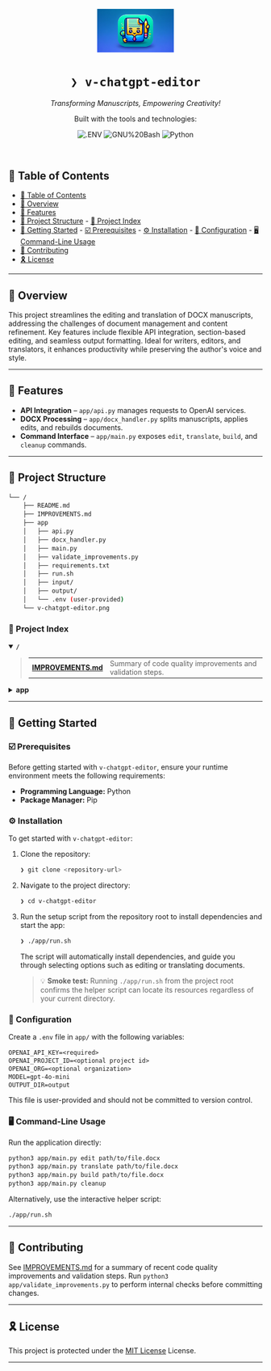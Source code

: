 <p align="center">
    <img src="v-chatgpt-editor.png" align="center" width="30%">
</p>
<p align="center"><h1 align="center"><code>❯ v-chatgpt-editor</code></h1></p>
<p align="center">
	<em>Transforming Manuscripts, Empowering Creativity!</em>
</p>
<p align="center">
	<!-- local repository, no metadata badges. --></p>
<p align="center">Built with the tools and technologies:</p>
<p align="center">
	<img src="https://img.shields.io/badge/.ENV-ECD53F.svg?style=flat-square&logo=dotenv&logoColor=black" alt=".ENV">
	<img src="https://img.shields.io/badge/GNU%20Bash-4EAA25.svg?style=flat-square&logo=GNU-Bash&logoColor=white" alt="GNU%20Bash">
	<img src="https://img.shields.io/badge/Python-3776AB.svg?style=flat-square&logo=Python&logoColor=white" alt="Python">
</p>
<br>

## 🔗 Table of Contents

- [🔗 Table of Contents](#-table-of-contents)
- [📍 Overview](#-overview)
- [👾 Features](#-features)
- [📁 Project Structure](#-project-structure)
        - [📂 Project Index](#-project-index)
- [🚀 Getting Started](#-getting-started)
        - [☑️ Prerequisites](#️-prerequisites)
        - [⚙️ Installation](#️-installation)
        - [🔧 Configuration](#-configuration)
        - [🖥️ Command-Line Usage](#-command-line-usage)
- [🤝 Contributing](#-contributing)
- [🎗 License](#-license)

---

## 📍 Overview

This project streamlines the editing and translation of DOCX manuscripts, addressing the challenges of document management and content refinement. Key features include flexible API integration, section-based editing, and seamless output formatting. Ideal for writers, editors, and translators, it enhances productivity while preserving the author's voice and style.

---

## 👾 Features

- **API Integration** – `app/api.py` manages requests to OpenAI services.
- **DOCX Processing** – `app/docx_handler.py` splits manuscripts, applies edits, and rebuilds documents.
- **Command Interface** – `app/main.py` exposes `edit`, `translate`, `build`, and `cleanup` commands.

---

## 📁 Project Structure

```sh
└── /
    ├── README.md
    ├── IMPROVEMENTS.md
    ├── app
    │   ├── api.py
    │   ├── docx_handler.py
    │   ├── main.py
    │   ├── validate_improvements.py
    │   ├── requirements.txt
    │   ├── run.sh
    │   ├── input/
    │   ├── output/
    │   └── .env (user-provided)
    └── v-chatgpt-editor.png
```


### 📂 Project Index
<details open>
  <summary><b><code>/</code></b></summary>
  <blockquote>
    <table>
      <tr>
        <td><b><a href='/IMPROVEMENTS.md'>IMPROVEMENTS.md</a></b></td>
        <td>Summary of code quality improvements and validation steps.</td>
      </tr>
    </table>
  </blockquote>
  <details>
    <summary><b>app</b></summary>
    <blockquote>
      <table>
        <tr>
          <td><b><a href='/app/api.py'>api.py</a></b></td>
          <td>OpenAI API utilities.</td>
        </tr>
        <tr>
          <td><b><a href='/app/docx_handler.py'>docx_handler.py</a></b></td>
          <td>DOCX splitting and merging helpers.</td>
        </tr>
        <tr>
          <td><b><a href='/app/main.py'>main.py</a></b></td>
          <td>CLI entry point.</td>
        </tr>
        <tr>
          <td><b><a href='/app/validate_improvements.py'>validate_improvements.py</a></b></td>
          <td>Internal validation checks.</td>
        </tr>
        <tr>
          <td><b><a href='/app/input/'>input/</a></b></td>
          <td>Source manuscripts.</td>
        </tr>
        <tr>
          <td><b><a href='/app/output/'>output/</a></b></td>
          <td>Processed documents.</td>
        </tr>
        <tr>
          <td><b><a href='/app/requirements.txt'>requirements.txt</a></b></td>
          <td>Project dependencies.</td>
        </tr>
        <tr>
          <td><b><a href='/app/run.sh'>run.sh</a></b></td>
          <td>Interactive helper script.</td>
        </tr>
        <tr>
          <td><code>.env</code></td>
          <td>User-provided environment variables.</td>
        </tr>
      </table>
    </blockquote>
  </details>
</details>

---

## 🚀 Getting Started

### ☑️ Prerequisites

Before getting started with `v-chatgpt-editor`, ensure your runtime environment meets the following requirements:

- **Programming Language:** Python
- **Package Manager:** Pip

### ⚙️ Installation

To get started with `v-chatgpt-editor`:

1. Clone the repository:

   ```sh
   ❯ git clone <repository-url>
   ```

2. Navigate to the project directory:

   ```sh
   ❯ cd v-chatgpt-editor
   ```

3. Run the setup script from the repository root to install dependencies and start the app:

   ```sh
   ❯ ./app/run.sh
   ```

   The script will automatically install dependencies, and guide you through selecting options such as editing or translating documents.

   > 💡 **Smoke test:** Running `./app/run.sh` from the project root confirms the helper script can locate its resources regardless of your current directory.

### 🔧 Configuration

Create a `.env` file in `app/` with the following variables:

```env
OPENAI_API_KEY=<required>
OPENAI_PROJECT_ID=<optional project id>
OPENAI_ORG=<optional organization>
MODEL=gpt-4o-mini
OUTPUT_DIR=output
```

This file is user-provided and should not be committed to version control.

### 🖥️ Command-Line Usage

Run the application directly:

```sh
python3 app/main.py edit path/to/file.docx
python3 app/main.py translate path/to/file.docx
python3 app/main.py build path/to/file.docx
python3 app/main.py cleanup
```

Alternatively, use the interactive helper script:

```sh
./app/run.sh
```

---

## 🤝 Contributing

See [IMPROVEMENTS.md](IMPROVEMENTS.md) for a summary of recent code quality improvements and validation steps. Run `python3 app/validate_improvements.py` to perform internal checks before committing changes.

---

## 🎗 License

This project is protected under the [MIT License](https://github.com/djav1985/v-chatgpt-editor/blob/main/LICENSE) License.

---